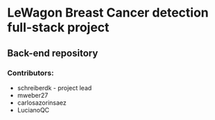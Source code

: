 # LeWagon Breast Cancer detection full-stack project
## Back-end repository

### Contributors:
* schreiberdk - project lead
* mweber27
* carlosazorinsaez
* LucianoQC
